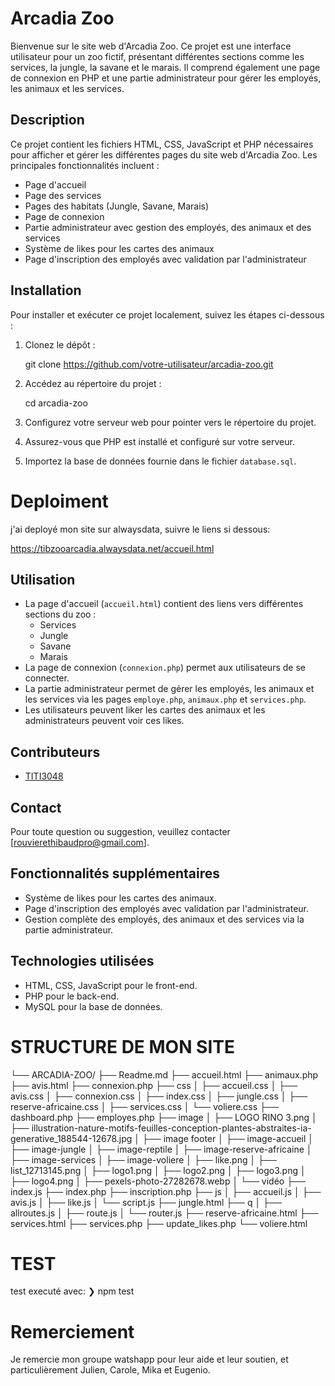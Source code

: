 # Arcadia Zoo

Bienvenue sur le site web d'Arcadia Zoo. Ce projet est une interface utilisateur pour un zoo fictif, présentant différentes sections comme les services, la jungle, la savane et le marais. Il comprend également une page de connexion en PHP et une partie administrateur pour gérer les employés, les animaux et les services.

## Description

Ce projet contient les fichiers HTML, CSS, JavaScript et PHP nécessaires pour afficher et gérer les différentes pages du site web d'Arcadia Zoo. Les principales fonctionnalités incluent :
- Page d'accueil
- Page des services
- Pages des habitats (Jungle, Savane, Marais)
- Page de connexion
- Partie administrateur avec gestion des employés, des animaux et des services
- Système de likes pour les cartes des animaux
- Page d'inscription des employés avec validation par l'administrateur

## Installation

Pour installer et exécuter ce projet localement, suivez les étapes ci-dessous :

1. Clonez le dépôt :

    git clone https://github.com/votre-utilisateur/arcadia-zoo.git
  
2. Accédez au répertoire du projet :

    cd arcadia-zoo
 
3. Configurez votre serveur web pour pointer vers le répertoire du projet.
4. Assurez-vous que PHP est installé et configuré sur votre serveur.
5. Importez la base de données fournie dans le fichier `database.sql`.

# Deploiment
j'ai deployé mon site sur alwaysdata, suivre le liens si dessous:

https://tibzooarcadia.alwaysdata.net/accueil.html

## Utilisation

- La page d'accueil (`accueil.html`) contient des liens vers différentes sections du zoo :
  - Services
  - Jungle
  - Savane
  - Marais
- La page de connexion (`connexion.php`) permet aux utilisateurs de se connecter.
- La partie administrateur permet de gérer les employés, les animaux et les services via les pages `employe.php`, `animaux.php` et `services.php`.
- Les utilisateurs peuvent liker les cartes des animaux et les administrateurs peuvent voir ces likes.


## Contributeurs

- [TITI3048](https://github.com/TITI3048/ARCADIA-ZOO)

## Contact

Pour toute question ou suggestion, veuillez contacter [rouvierethibaudpro@gmail.com].

## Fonctionnalités supplémentaires

- Système de likes pour les cartes des animaux.
- Page d'inscription des employés avec validation par l'administrateur.
- Gestion complète des employés, des animaux et des services via la partie administrateur.

## Technologies utilisées

- HTML, CSS, JavaScript pour le front-end.
- PHP pour le back-end.
- MySQL pour la base de données.

# STRUCTURE DE MON SITE

└── ARCADIA-ZOO/
    ├── Readme.md
    ├── accueil.html
    ├── animaux.php
    ├── avis.html
    ├── connexion.php
    ├── css
    │   ├── accueil.css
    │   ├── avis.css
    │   ├── connexion.css
    │   ├── index.css
    │   ├── jungle.css
    │   ├── reserve-africaine.css
    │   ├── services.css
    │   └── voliere.css
    ├── dashboard.php
    ├── employes.php
    ├── image
    │   ├── LOGO RINO 3.png
    │   ├── illustration-nature-motifs-feuilles-conception-plantes-abstraites-ia-generative_188544-12678.jpg
    │   ├── image footer
    │   ├── image-accueil
    │   ├── image-jungle
    │   ├── image-reptile
    │   ├── image-reserve-africaine
    │   ├── image-services
    │   ├── image-voliere
    │   ├── like.png
    │   ├── list_12713145.png
    │   ├── logo1.png
    │   ├── logo2.png
    │   ├── logo3.png
    │   ├── logo4.png
    │   ├── pexels-photo-27282678.webp
    │   └── vidéo
    ├── index.js
    ├── index.php
    ├── inscription.php
    ├── js
    │   ├── accueil.js
    │   ├── avis.js
    │   ├── like.js
    │   └── script.js
    ├── jungle.html
    ├── q
    │   ├── allroutes.js
    │   ├── route.js
    │   └── router.js
    ├── reserve-africaine.html
    ├── services.html
    ├── services.php
    ├── update_likes.php
    └── voliere.html

# TEST
test executé avec:
❯ npm test

# Remerciement
Je remercie mon groupe watshapp pour leur aide et leur soutien,
et particulièrement Julien, Carole, Mika et Eugenio.
